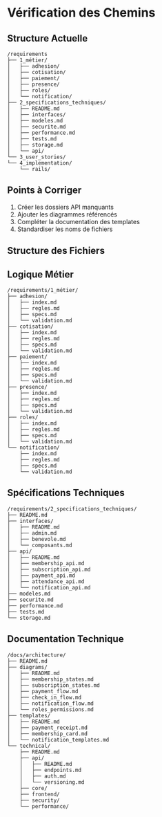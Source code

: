 # Vérification des Chemins

## Structure Actuelle
```
/requirements
├── 1_métier/
│   ├── adhesion/
│   ├── cotisation/
│   ├── paiement/
│   ├── presence/
│   ├── roles/
│   └── notification/
├── 2_specifications_techniques/
│   ├── README.md
│   ├── interfaces/
│   ├── modeles.md
│   ├── securite.md
│   ├── performance.md
│   ├── tests.md
│   ├── storage.md
│   └── api/
└── 3_user_stories/
└── 4_implementation/
    └── rails/
```

## Points à Corriger
1. Créer les dossiers API manquants
2. Ajouter les diagrammes référencés
3. Compléter la documentation des templates
4. Standardiser les noms de fichiers

## Structure des Fichiers

## Logique Métier
```
/requirements/1_métier/
├── adhesion/
│   ├── index.md
│   ├── regles.md
│   ├── specs.md
│   └── validation.md
├── cotisation/
│   ├── index.md
│   ├── regles.md
│   ├── specs.md
│   └── validation.md
├── paiement/
│   ├── index.md
│   ├── regles.md
│   ├── specs.md
│   └── validation.md
├── presence/
│   ├── index.md
│   ├── regles.md
│   ├── specs.md
│   └── validation.md
├── roles/
│   ├── index.md
│   ├── regles.md
│   ├── specs.md
│   └── validation.md
└── notification/
    ├── index.md
    ├── regles.md
    ├── specs.md
    └── validation.md
```

## Spécifications Techniques
```
/requirements/2_specifications_techniques/
├── README.md
├── interfaces/
│   ├── README.md
│   ├── admin.md
│   ├── benevole.md
│   └── composants.md
├── api/
│   ├── README.md
│   ├── membership_api.md
│   ├── subscription_api.md
│   ├── payment_api.md
│   ├── attendance_api.md
│   └── notification_api.md
├── modeles.md
├── securite.md
├── performance.md
├── tests.md
└── storage.md
```

## Documentation Technique
```
/docs/architecture/
├── README.md
├── diagrams/
│   ├── README.md
│   ├── membership_states.md
│   ├── subscription_states.md
│   ├── payment_flow.md
│   ├── check_in_flow.md
│   ├── notification_flow.md
│   └── roles_permissions.md
├── templates/
│   ├── README.md
│   ├── payment_receipt.md
│   ├── membership_card.md
│   └── notification_templates.md
└── technical/
    ├── README.md
    ├── api/
    │   ├── README.md
    │   ├── endpoints.md
    │   ├── auth.md
    │   └── versioning.md
    ├── core/
    ├── frontend/
    ├── security/
    └── performance/
``` 